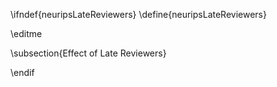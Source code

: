 \ifndef{neuripsLateReviewers}
\define{neuripsLateReviewers}

\editme

\subsection{Effect of Late Reviewers}



\endif
